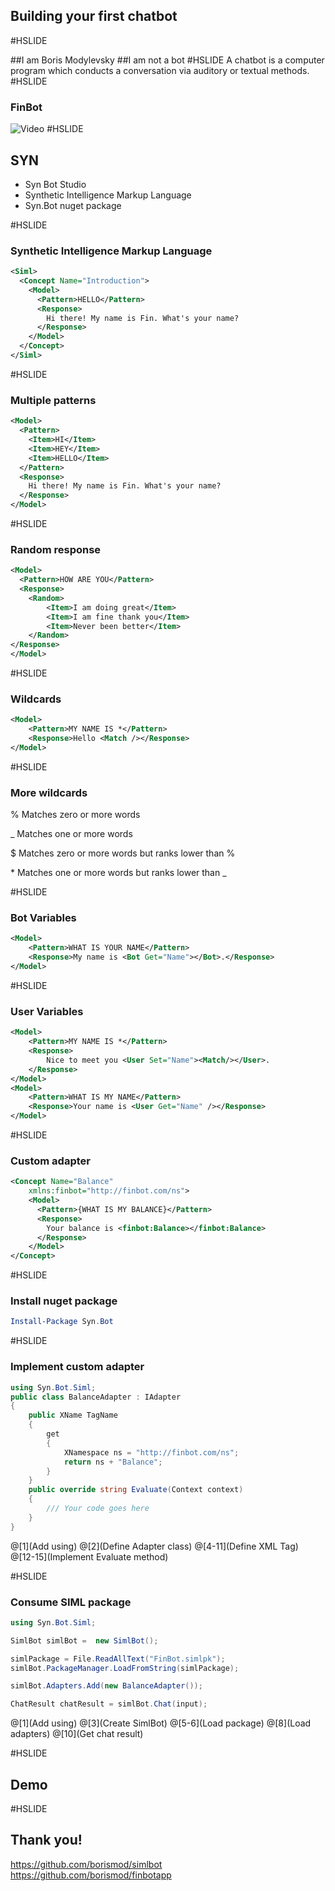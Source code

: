## Building your first chatbot 
#HSLIDE

##I am Boris Modylevsky
##I am not a bot
#HSLIDE
A chatbot is a computer program which conducts a conversation via auditory or textual methods.
#HSLIDE

### FinBot

![Video](https://www.youtube.com/embed/8vAzybPv1fo)
#HSLIDE

## SYN

* Syn Bot Studio
* Synthetic Intelligence Markup Language
* Syn.Bot nuget package

#HSLIDE

### Synthetic Intelligence Markup Language

```xml
<Siml>
  <Concept Name="Introduction">
    <Model>
	  <Pattern>HELLO</Pattern>
	  <Response>
		Hi there! My name is Fin. What's your name?
	  </Response>
    </Model>
  </Concept>
</Siml>
```
#HSLIDE

### Multiple patterns

```xml
<Model>
  <Pattern>
	<Item>HI</Item>
	<Item>HEY</Item>
	<Item>HELLO</Item>
  </Pattern>
  <Response>
    Hi there! My name is Fin. What's your name?
  </Response>
</Model>
```
#HSLIDE

### Random response

```xml
<Model>
  <Pattern>HOW ARE YOU</Pattern>
  <Response>
	<Random>
		<Item>I am doing great</Item>
		<Item>I am fine thank you</Item>
		<Item>Never been better</Item>
	</Random>
</Response>
</Model>
```
#HSLIDE

### Wildcards

```xml
<Model>
	<Pattern>MY NAME IS *</Pattern>
	<Response>Hello <Match /></Response>
</Model>
```
#HSLIDE

### More wildcards

%  Matches zero or more words

\_  Matches one or more words

$ Matches zero or more words but ranks lower than %

\* Matches one or more words but ranks lower than \_

#HSLIDE

### Bot Variables

```xml
<Model>
	<Pattern>WHAT IS YOUR NAME</Pattern>
	<Response>My name is <Bot Get="Name"></Bot>.</Response>
</Model>
```

#HSLIDE

### User Variables

```xml
<Model>
	<Pattern>MY NAME IS *</Pattern>
	<Response>
		Nice to meet you <User Set="Name"><Match/></User>.
	</Response>
</Model>
<Model>
	<Pattern>WHAT IS MY NAME</Pattern>
	<Response>Your name is <User Get="Name" /></Response>
</Model>
```

#HSLIDE

### Custom adapter

```xml
<Concept Name="Balance" 
	xmlns:finbot="http://finbot.com/ns">
	<Model>
	  <Pattern>{WHAT IS MY BALANCE}</Pattern>
	  <Response>
		Your balance is <finbot:Balance></finbot:Balance>
	  </Response>
	</Model>
</Concept>
```
#HSLIDE

### Install nuget package

```Powershell
Install-Package Syn.Bot
```

#HSLIDE

### Implement custom adapter

```C#
using Syn.Bot.Siml;
public class BalanceAdapter : IAdapter
{
	public XName TagName
	{
		get
		{
			XNamespace ns = "http://finbot.com/ns";
			return ns + "Balance";
		}
	}	
	public override string Evaluate(Context context)
	{
		/// Your code goes here
	}
}
```

@[1](Add using)
@[2](Define Adapter class)
@[4-11](Define XML Tag)
@[12-15](Implement Evaluate method)

#HSLIDE

### Consume SIML package

```C#
using Syn.Bot.Siml;

SimlBot simlBot =  new SimlBot();

simlPackage = File.ReadAllText("FinBot.simlpk");
simlBot.PackageManager.LoadFromString(simlPackage);

simlBot.Adapters.Add(new BalanceAdapter());

ChatResult chatResult = simlBot.Chat(input);
```

@[1](Add using)
@[3](Create SimlBot)
@[5-6](Load package)
@[8](Load adapters)
@[10](Get chat result)

#HSLIDE

## Demo

#HSLIDE

## Thank you!
https://github.com/borismod/simlbot
https://github.com/borismod/finbotapp
